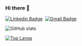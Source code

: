 ### Hi there 👋
[![Linkedin Badge](https://img.shields.io/badge/linkedin%20-%230077B5.svg?&style=for-the-badge&logo=linkedin&logoColor=white)](https://www.linkedin.com/in/clara-battesini/) &nbsp;[![Gmail Badge](https://img.shields.io/badge/GMAIL-%23DC322F.svg?&style=for-the-badge&logo=gmail&logoColor=white)](mailto:clarabattesini@gmail.com)

![GitHub stats](https://github-readme-stats.vercel.app/api?username=clarabatt&count_private=true&show_icons=true&theme=dracula&count_private=true)

[![Top Langs](https://github-readme-stats.vercel.app/api/top-langs/?username=clarabatt&layout=compact&theme=dracula&count_private=true)](https://github.com/anuraghazra/github-readme-stats)

<!--
**clarabatt/clarabatt** is a ✨ _special_ ✨ repository because its `README.md` (this file) appears on your GitHub profile.

Here are some ideas to get you started:

- 🔭 I’m currently working on ...
- 🌱 I’m currently learning ...
- 👯 I’m looking to collaborate on ...
- 🤔 I’m looking for help with ...
- 💬 Ask me about ...
- 📫 How to reach me: ...
- 😄 Pronouns: ...
- ⚡ Fun fact: ...
-->
